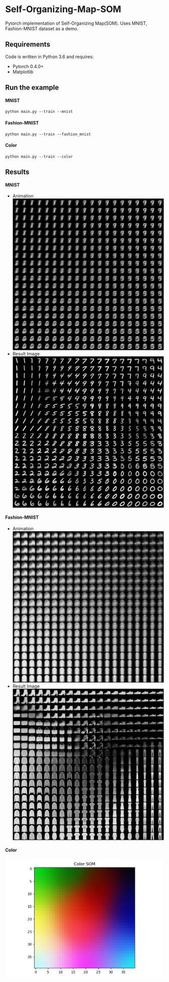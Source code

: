 # Self-Organizing-Map-SOM
Pytorch implementation of Self-Organizing Map(SOM). Uses MNIST, Fashion-MNIST dataset as a demo.  


## Requirements  
Code is written in Python 3.6 and requires:  
* Pytorch 0.4.0+  
* Matplotlib  


## Run the example  

#### MNIST  
```
python main.py --train --mnist
```

#### Fashion-MNIST
```
python main.py --train --fashion_mnist
```
#### Color  
``` 
python main.py --train --color
```
  
 
## Results

#### MNIST
* Animation  
![MNIST](results/mnist/som_animation.gif)
* Result Image  
![MNIST](results/mnist/som_result.png)  
  
  
  
#### Fashion-MNIST
  
* Animation
![Fahsion-MNIST](results/fashion_mnist/som_animation.gif)
* Result Image
![Fahsion-MNIST](results/fashion_mnist/som_result.png)

    
#### Color
![Color](results/color/color_result.png) 
